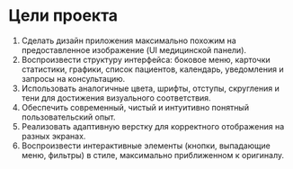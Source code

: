 # Цели проекта

1. Сделать дизайн приложения максимально похожим на предоставленное изображение (UI медицинской панели).
2. Воспроизвести структуру интерфейса: боковое меню, карточки статистики, графики, список пациентов, календарь, уведомления и запросы на консультацию.
3. Использовать аналогичные цвета, шрифты, отступы, скругления и тени для достижения визуального соответствия.
4. Обеспечить современный, чистый и интуитивно понятный пользовательский опыт.
5. Реализовать адаптивную верстку для корректного отображения на разных экранах.
6. Воспроизвести интерактивные элементы (кнопки, выпадающие меню, фильтры) в стиле, максимально приближенном к оригиналу.
